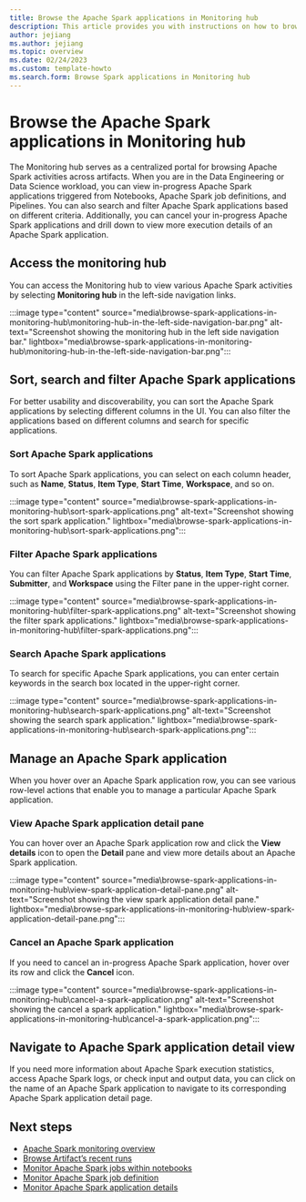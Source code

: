 ```yaml
---
title: Browse the Apache Spark applications in Monitoring hub
description: This article provides you with instructions on how to browse Spark applications in the Monitoring hub.
author: jejiang
ms.author: jejiang
ms.topic: overview 
ms.date: 02/24/2023
ms.custom: template-howto
ms.search.form: Browse Spark applications in Monitoring hub 
---
```


# Browse the Apache Spark applications in Monitoring hub

The Monitoring hub serves as a centralized portal for browsing Apache Spark activities across artifacts. When you are in the Data Engineering or Data Science workload, you can view in-progress Apache Spark applications triggered from Notebooks, Apache Spark job definitions, and Pipelines. You can also search and filter Apache Spark applications based on different criteria. Additionally, you can cancel your in-progress Apache Spark applications and drill down to view more execution details of an Apache Spark application.

## Access the monitoring hub

You can access the Monitoring hub to view various Apache Spark activities by selecting **Monitoring hub** in the left-side navigation links.

:::image type="content" source="media\browse-spark-applications-in-monitoring-hub\monitoring-hub-in-the-left-side-navigation-bar.png" alt-text="Screenshot showing the monitoring hub in the left side navigation bar." lightbox="media\browse-spark-applications-in-monitoring-hub\monitoring-hub-in-the-left-side-navigation-bar.png":::

## Sort, search and filter Apache Spark applications  

For better usability and discoverability, you can sort the Apache Spark applications by selecting different columns in the UI. You can also filter the applications based on different columns and search for specific applications.

### Sort Apache Spark applications 

To sort Apache Spark applications, you can select on each column header, such as **Name**, **Status**, **Item Type**, **Start Time**, **Workspace**, and so on.

:::image type="content" source="media\browse-spark-applications-in-monitoring-hub\sort-spark-applications.png" alt-text="Screenshot showing the sort spark application." lightbox="media\browse-spark-applications-in-monitoring-hub\sort-spark-applications.png":::

### Filter Apache Spark applications 

You can filter Apache Spark applications by **Status**, **Item Type**, **Start Time**, **Submitter**, and **Workspace** using the Filter pane in the upper-right corner.

:::image type="content" source="media\browse-spark-applications-in-monitoring-hub\filter-spark-applications.png" alt-text="Screenshot showing the filter spark applications." lightbox="media\browse-spark-applications-in-monitoring-hub\filter-spark-applications.png":::

### Search Apache Spark applications 

To search for specific Apache Spark applications, you can enter certain keywords in the search box located in the upper-right corner.

:::image type="content" source="media\browse-spark-applications-in-monitoring-hub\search-spark-applications.png" alt-text="Screenshot showing the search spark application." lightbox="media\browse-spark-applications-in-monitoring-hub\search-spark-applications.png":::

## Manage an Apache Spark application

When you hover over an Apache Spark application row, you can see various row-level actions that enable you to manage a particular Apache Spark application.

### View Apache Spark application detail pane

You can hover over an Apache Spark application row and click the **View details** icon to open the **Detail** pane and view more details about an Apache Spark application.

:::image type="content" source="media\browse-spark-applications-in-monitoring-hub\view-spark-application-detail-pane.png" alt-text="Screenshot showing the view spark application detail pane." lightbox="media\browse-spark-applications-in-monitoring-hub\view-spark-application-detail-pane.png":::

### Cancel an Apache Spark application

If you need to cancel an in-progress Apache Spark application, hover over its row and click the **Cancel** icon.

:::image type="content" source="media\browse-spark-applications-in-monitoring-hub\cancel-a-spark-application.png" alt-text="Screenshot showing the cancel a spark application." lightbox="media\browse-spark-applications-in-monitoring-hub\cancel-a-spark-application.png":::

## Navigate to Apache Spark application detail view

If you need more information about Apache Spark execution statistics, access Apache Spark logs, or check input and output data, you can click on the name of an Apache Spark application to navigate to its corresponding Apache Spark application detail page.

## Next steps

- [Apache Spark monitoring overview](spark-monitoring-overview.md)
- [Browse Artifact’s recent runs](spark-artifact-recent-runs.md)
- [Monitor Apache Spark jobs within notebooks](spark-monitor-debug.md)
- [Monitor Apache Spark job definition](monitor-spark-job-definitions.md)
- [Monitor Apache Spark application details](spark-detail-monitoring.md)
